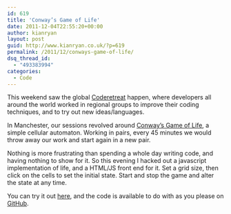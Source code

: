 ```yaml
---
id: 619
title: 'Conway’s Game of Life'
date: 2011-12-04T22:55:20+00:00
author: kianryan
layout: post
guid: http://www.kianryan.co.uk/?p=619
permalink: /2011/12/conways-game-of-life/
dsq_thread_id:
  - "493383994"
categories:
  - Code
---
```

This weekend saw the global [Coderetreat](http://globalday.coderetreat.org/) happen, where developers all around the world worked in regional groups to improve their coding techniques, and to try out new ideas/languages.

In Manchester, our sessions revolved around [Conway’s Game of Life](http://en.wikipedia.org/wiki/Conway's_Game_of_Life), a simple cellular automaton. Working in pairs, every 45 minutes we would throw away our work and start again in a new pair.

Nothing is more frustrating than spending a whole day writing code, and having nothing to show for it. So this evening I hacked out a javascript implementation of life, and a HTML/JS front end for it. Set a grid size, then click on the cells to set the initial state. Start and stop the game and alter the state at any time.

You can try it out [here](http://www.kianryan.co.uk/life/), and the code is available to do with as you please on [GitHub](https://github.com/kianryan/JSGameLife).